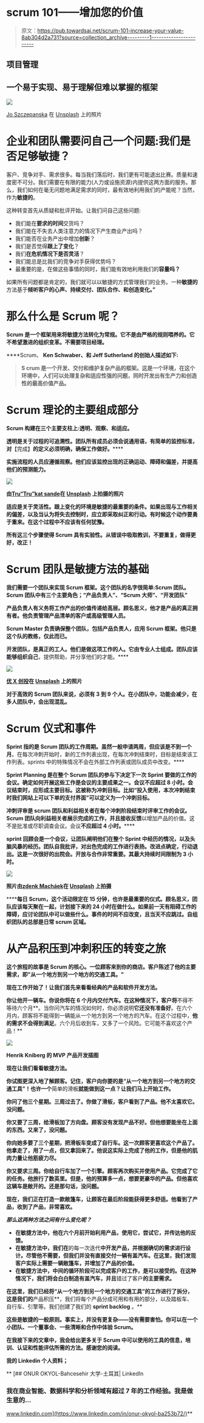 # scrum 101——增加您的价值

> 原文：<https://pub.towardsai.net/scrum-101-increase-your-value-8ab304d2a731?source=collection_archive---------1----------------------->

## 项目管理

## 一个易于实现、易于理解但难以掌握的框架

![](img/a51b936311393dd3fb46d8c9e003af60.png)

[Jo Szczepanska](https://unsplash.com/@joszczepanska?utm_source=medium&utm_medium=referral) 在 [Unsplash](https://unsplash.com/?utm_source=medium&utm_medium=referral) 上的照片

# 企业和团队需要问自己一个问题:我们是否足够敏捷？

客户、竞争对手、需求很多。每当我们落后时，我们更有可能退出比赛。质量和速度密不可分。我们需要在有限的能力(人力或设施资源)内提供这两方面的服务。那么，我们如何在毫无问题地满足需求的同时，最有效地利用我们的产能呢？当然，作为**敏捷的**。

这种转变首先从质疑和批评开始。让我们问自己这些问题:

*   我们能在**要求的时间**交货吗？
*   我们能在不失去人类注意力的情况下产生商业产出吗？
*   我们能否在业务产出中增加**创新**？
*   我们是否觉得**跟上了变化**？
*   我们**在危机情况下是否灵活**？
*   我们能总是比我们的竞争对手获得优势吗？
*   最重要的是，在做这些事情的同时，我们能有效地利用我们的**容量吗？**

如果所有问题都是肯定的，我们就可以以敏捷的方式管理我们的业务。一种**敏捷的**方法基于****倾听客户的心声、**持续交付、**团队合作、****和****创造变化。**”******

# ****那么什么是 Scrum 呢？****

****Scrum 是一个**框架**用来将敏捷方法转化为常规。它不是由严格的规则喂养的。它不希望激进的组织变革。不需要项目经理。****

****Scrum、 **Ken Schwaber、**和 **Jeff Sutherland** 的创始人描述如下:****

> ****S crum 是一个开发、交付和维护复杂产品的框架。这是一个环境，在这个环境中，人们可以处理复杂和适应性强的问题，同时开发出有生产力和创造性的最高价值产品。****

# ****Scrum 理论的主要组成部分****

****Scrum 构建在三个主要支柱上:**透明**、**观察、**和**适应**。****

******透明**是关于过程的可追溯性。团队所有成员必须会说通用语，有简单的监控标准，对****【完成】**的定义必须明确，确保工作做好。******

****实施流程的人员应遵循**观察**。他们应该监控出现的正确运动、障碍和偏差，并提高他们的预测能力。****

****![](img/ddfc7025d26157f455516b65d8e59cfe.png)****

****由[Tru“Tru”kat sande](https://unsplash.com/@iamtru?utm_source=medium&utm_medium=referral)在 [Unsplash](https://unsplash.com/?utm_source=medium&utm_medium=referral) 上拍摄的照片****

******适应**是关于灵活性。跟上变化的环境是敏捷的最重要的条件。**如果出现与工作相关的偏差，以及当认为将失去控制时，应立即采取纠正和行动**。有时候这个动作要勇于重来。在这个过程中不应该有任何犹豫。****

****所有这三个步骤使得 Scrum 具有实验性。从错误中吸取教训，不要重复，**做得更好**，改正！****

# ****Scrum 团队是敏捷方法的基础****

****我们需要一个团队来实现 Scrum 框架。这个团队的名字很简单:**Scrum 团队**。Scrum 团队中有三个主要角色；**“产品负责人”、“Scrum 大师”、“开发团队”******

******产品负责人**有义务将工作产出的价值传递给高层。顾名思义，**他才是产品**的真正拥有者。他负责管理产品清单的客户或高级管理人员。****

****Scrum Master 负责确保整个团队，包括产品负责人，应用 Scrum 框架。他只是这个队的教练，仅此而已。****

******开发团队**，是真正的工人。他们是做这项工作的人。它由专业人士组成。团队应该能够**组织自己**，提供帮助，并分享他们的才能。****

****![](img/ff3137daaf1bf3e63fa1e5815670f0b4.png)****

****[优 X 创投](https://unsplash.com/@youxventures?utm_source=medium&utm_medium=referral)在 [Unsplash](https://unsplash.com/?utm_source=medium&utm_medium=referral) 上的照片****

****对于高效的 Scrum 团队来说，必须有 3 到 9 个人。在小团队中，功能会减少，在多人团队中，会出现混乱。****

# ****Scrum 仪式和事件****

******Sprint** 指的是 Scrum 团队的工作周期。虽然一般申请两周，但应该是**不到一个月**。在每次冲刺开始时，新的工作列表出现，在每次冲刺结束时，目标是结束该工作列表。sprints 中的特殊情况不会在外部工作列表或团队成员中改变。****

****Sprint Planning 是在整个 Scrum 团队的参与下决定下一次 Sprint 要做的工作的会议。确定如何开展这些工作是会议的主要成果之一。会议**不应超过 8 小时**。会议结束时，应形成主要目标。这被称为**冲刺目标**。比如“投入使用，本次冲刺结束时我们网站上可以下单的支付界面”可以定义为**一个冲刺目标**。****

******冲刺评审**是 scrum 团队和利益相关者在每个冲刺阶段结束时评审工作的会议。Scrum 团队向利益相关者展示完成的工作，并且**接收反馈**以增加产品的价值。这不是批准或尽职调查会议。会议**不应超过 4 小时。******

****sprint 回顾会是一个会议，让团队阐明他们在整个 Sprint 中经历的情况，以及头脑风暴的经历。团队自我批评，对出色完成的工作进行表扬。**改进点**确定，行动退出。这是一次很好的出院会。开放与合作非常重要。其最大持续时间**限制为 3 小时。******

****![](img/d72f298907646c25451d619884ff3b56.png)****

****照片由[zdenk Macháek](https://unsplash.com/@zmachacek?utm_source=medium&utm_medium=referral)在 [Unsplash](https://unsplash.com/?utm_source=medium&utm_medium=referral) 上拍摄****

******每日 Scrum，**这个活动限定在 **15 分钟**，也许是最重要的仪式。顾名思义，团队应该每天聚在一起，计划接下来的 24 小时在**做什么。如果前一天有阻碍工作的障碍，应讨论团队中可以做些什么。**事件的时间不应改变，**且当天不应跳过。自组织团队的总部是日常 scrum 区域。******

# **从产品积压到冲刺积压的转变之旅**

**这个旅程的故事是 Scrum 的核心。一位顾客来到你的商店。客户陈述了他的主要需求，即"**从一个地方到另一个地方的交通工具。"****

**现在工作开始了！让我们首先来看看经典的产品和软件开发方法。**

**你让他开一辆车。你说你将在 6 个月内交付汽车。在这种情况下，客户将**不得不等待六个月**。当你问汽车的情况如何时，你必须说明**它还没有准备好**。在六个月内，顾客将不能得到一辆能从一个地方到另一个地方的汽车。在这个过程中，**他的需求不会得到满足**。六个月后收到车，又多了一个风险。它可能不喜欢这个产品！**

**![](img/969cd83bbf00f911f2a365493f77d7d9.png)**

**Henrik Kniberg 的 MVP 产品开发插图**

**现在让我们看看敏捷方法。**

**你试图更深入地了解顾客。记住，客户向你要的是“从一个地方到另一个地方的交通工具”！也许一个**简单的滑板**就能做到这一点？让我们马上开始工作。**

**你问了他三个星期。三周过去了。你做了滑板，客户看到了产品。他不太喜欢它。没问题。**

**你又要了三周，给滑板加了方向盘。顾客没有发现产品不好。但他想要能坐在上面的东西。**又来了，没问题**。**

**你向她多要了三个星期，把滑板车变成了自行车。这一次顾客更喜欢这个产品了。他拿走了，用了一点，但又拿回来了。他说这实际上完成了他的工作，但是他的肌肉力量让他筋疲力尽。**

**你又要求三周。你给自行车加了一个引擎。顾客再次购买并使用产品。它完成了它的任务。他旅行了数英里。但是，他的预算多一点，想要更豪华的产品。但他喜欢这辆车是敞开的。**还是那句话，没问题。****

**现在，我们正在打造一款敞篷车，让顾客在最后阶段能获得更多舒适。他看到了产品，收到了产品，**非常喜欢**。**

*****那么这两种方法之间有什么变化呢？*****

*   **在敏捷方法中，**他在六个月前**开始利用产品，使用它，尝试它，并传达他的反馈。**
*   **在敏捷方法中，我们在**的每一次迭代**中开发产品，并根据确切的需求进行设计。尽管他不需要，但我们并没有直接交付一辆有盖汽车。在这里，我们发现客户实际上需要一辆敞篷车，并增加了产品的价值。**
*   **在敏捷方法中，中间的循环阶段可以完成客户的工作，是可以接受的。在这种情况下，我们将会白白制造有盖汽车，并且**错过了客户**的主要需求。**

**在这里，我们已经将“从一个地方到另一个地方的交通工具”的工作进行了拆分，这是我们的**产品积压**，我们将每个产品分成可用和有用的部分，以及踏板车、自行车、引擎等。我们创建了我们的 **sprint backlog** 。**

**这些是敏捷的一般原则。事实上，**并没有更复杂——没有**需要害怕。你可以在一个小团队、一个董事会、一些清晰和合作中体验 Scrum。**

**在我接下来的文章中，我会给出更多关于 Scrum 中可以使用的工具的信息，培训、认证和性能评估所需的方法。感谢您的阅读。**

**我的 Linkedin 个人资料；**

**[](https://www.linkedin.com/in/onur-okyol-ba253b72/) [## ONUR OKYOL-Bahcesehir 大学-土耳其| LinkedIn

### 我在商业智能、数据科学和分析领域有超过 7 年的工作经验。我是做生意的…

www.linkedin.com](https://www.linkedin.com/in/onur-okyol-ba253b72/)**
